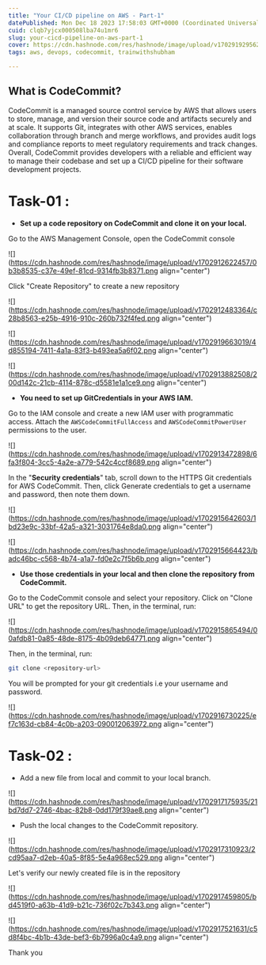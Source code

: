 ```yaml
---
title: "Your CI/CD pipeline on AWS - Part-1"
datePublished: Mon Dec 18 2023 17:58:03 GMT+0000 (Coordinated Universal Time)
cuid: clqb7yjcx000508lba74u1mr6
slug: your-cicd-pipeline-on-aws-part-1
cover: https://cdn.hashnode.com/res/hashnode/image/upload/v1702919295625/0bef8767-bde4-46bb-bfc2-4fd2ec6dbf53.png
tags: aws, devops, codecommit, trainwithshubham

---
```


## What is CodeCommit?

CodeCommit is a managed source control service by AWS that allows users to store, manage, and version their source code and artifacts securely and at scale. It supports Git, integrates with other AWS services, enables collaboration through branch and merge workflows, and provides audit logs and compliance reports to meet regulatory requirements and track changes. Overall, CodeCommit provides developers with a reliable and efficient way to manage their codebase and set up a CI/CD pipeline for their software development projects.

# Task-01 :

* **Set up a code repository on CodeCommit and clone it on your local.**
    

Go to the AWS Management Console, open the CodeCommit console

![](https://cdn.hashnode.com/res/hashnode/image/upload/v1702912622457/0b3b8535-c37e-49ef-81cd-9314fb3b8371.png align="center")

Click "Create Repository" to create a new repository

![](https://cdn.hashnode.com/res/hashnode/image/upload/v1702912483364/c28b8563-e25b-4916-910c-260b732f4fed.png align="center")

![](https://cdn.hashnode.com/res/hashnode/image/upload/v1702919663019/4d855194-7411-4a1a-83f3-b493ea5a6f02.png align="center")

![](https://cdn.hashnode.com/res/hashnode/image/upload/v1702913882508/200d142c-21cb-4114-878c-d5581e1a1ce9.png align="center")

* **You need to set up GitCredentials in your AWS IAM.**
    

Go to the IAM console and create a new IAM user with programmatic access. Attach the `AWSCodeCommitFullAccess` and `AWSCodeCommitPowerUser` permissions to the user.

![](https://cdn.hashnode.com/res/hashnode/image/upload/v1702913472898/6fa3f804-3cc5-4a2e-a779-542c4ccf8689.png align="center")

In the "**Security credentials**" tab, scroll down to the HTTPS Git credentials for AWS CodeCommit. Then, click Generate credentials to get a username and password, then note them down.

![](https://cdn.hashnode.com/res/hashnode/image/upload/v1702915642603/1bd23e9c-33bf-42a5-a321-3031764e8da0.png align="center")

![](https://cdn.hashnode.com/res/hashnode/image/upload/v1702915664423/badc46bc-c568-4b74-a1a7-fd0e2c7f5b6b.png align="center")

* **Use those credentials in your local and then clone the repository from CodeCommit.**
    

Go to the CodeCommit console and select your repository. Click on "Clone URL" to get the repository URL. Then, in the terminal, run:

![](https://cdn.hashnode.com/res/hashnode/image/upload/v1702915865494/00afdb81-0a85-48de-8175-4b09deb64771.png align="center")

Then, in the terminal, run:

```bash
git clone <repository-url>
```

You will be prompted for your git credentials i.e your username and password.

![](https://cdn.hashnode.com/res/hashnode/image/upload/v1702916730225/ef7c163d-cb84-4c0b-a203-090012063972.png align="center")

# Task-02 :

* Add a new file from local and commit to your local branch.
    

![](https://cdn.hashnode.com/res/hashnode/image/upload/v1702917175935/21bd7dd7-2746-4bac-82b8-0dd179f39ae8.png align="center")

* Push the local changes to the CodeCommit repository.
    

![](https://cdn.hashnode.com/res/hashnode/image/upload/v1702917310923/2cd95aa7-d2eb-40a5-8f85-5e4a968ec529.png align="center")

Let's verify our newly created file is in the repository

![](https://cdn.hashnode.com/res/hashnode/image/upload/v1702917459805/bd4519f0-a63b-41d9-b21c-736f02c7b343.png align="center")

![](https://cdn.hashnode.com/res/hashnode/image/upload/v1702917521631/c5d8f4bc-4b1b-43de-bef3-6b7996a0c4a9.png align="center")

Thank you